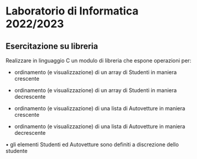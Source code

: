 ﻿
# Laboratorio di Informatica 2022/2023

## Esercitazione su libreria

Realizzare in linguaggio C un modulo di libreria che espone operazioni per:

* ordinamento (e visualizzazione) di un array di Studenti in maniera crescente

* ordinamento (e visualizzazione) di un array di Studenti in maniera decrescente

* ordinamento (e visualizzazione) di una lista di Autovetture in maniera crescente

* ordinamento (e visualizzazione) di una lista di Autovetture in maniera decrescente

• gli elementi Studenti ed Autovetture sono definiti a discrezione dello studente
